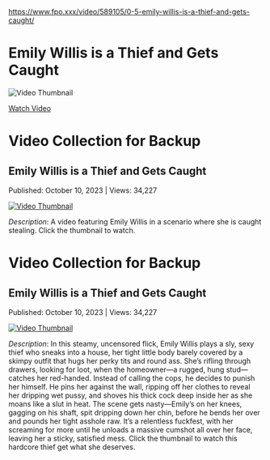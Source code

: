 
https://www.fpo.xxx/video/589105/0-5-emily-willis-is-a-thief-and-gets-caught/

# Emily Willis is a Thief and Gets Caught

![Video Thumbnail](https://external-content.duckduckgo.com/iu/?u=https%3A%2F%2Ftse1.mm.bing.net%2Fth%3Fid%3DOIP.mGR_jfzJgj2ZzZ_ysvfdCgHaEK%26pid%3DApi&f=1&ipt=7737fb85db31c344c9028392c1c9fd58d745f19a738e1d8cf2491368da479dd5&ipo=images)

[Watch Video](https://www.fpo.xxx/video/589105/0-5-emily-willis-is-a-thief-and-gets-caught/)


# Video Collection for Backup

## Emily Willis is a Thief and Gets Caught
Published: October 10, 2023 | Views: 34,227

[![Video Thumbnail](https://external-content.duckduckgo.com/iu/?u=https%3A%2F%2Ftse1.mm.bing.net%2Fth%3Fid%3DOIP.mGR_jfzJgj2ZzZ_ysvfdCgHaEK%26pid%3DApi&f=1&ipt=7737fb85db31c344c9028392c1c9fd58d745f19a738e1d8cf2491368da479dd5&ipo=images)](https://www.fpo.xxx/video/589105/0-5-emily-willis-is-a-thief-and-gets-caught/)

*Description*: A video featuring Emily Willis in a scenario where she is caught stealing. Click the thumbnail to watch.

# Video Collection for Backup

## Emily Willis is a Thief and Gets Caught
Published: October 10, 2023 | Views: 34,227

[![Video Thumbnail](https://external-content.duckduckgo.com/iu/?u=https%3A%2F%2Ftse1.mm.bing.net%2Fth%3Fid%3DOIP.mGR_jfzJgj2ZzZ_ysvfdCgHaEK%26pid%3DApi&f=1&ipt=7737fb85db31c344c9028392c1c9fd58d745f19a738e1d8cf2491368da479dd5&ipo=images)](https://www.fpo.xxx/video/589105/0-5-emily-willis-is-a-thief-and-gets-caught/)

*Description*: In this steamy, uncensored flick, Emily Willis plays a sly, sexy thief who sneaks into a house, her tight little body barely covered by a skimpy outfit that hugs her perky tits and round ass. She’s rifling through drawers, looking for loot, when the homeowner—a rugged, hung stud—catches her red-handed. Instead of calling the cops, he decides to punish her himself. He pins her against the wall, ripping off her clothes to reveal her dripping wet pussy, and shoves his thick cock deep inside her as she moans like a slut in heat. The scene gets nasty—Emily’s on her knees, gagging on his shaft, spit dripping down her chin, before he bends her over and pounds her tight asshole raw. It’s a relentless fuckfest, with her screaming for more until he unloads a massive cumshot all over her face, leaving her a sticky, satisfied mess. Click the thumbnail to watch this hardcore thief get what she deserves.